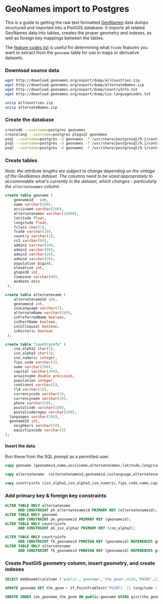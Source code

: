 # GeoNames import to Postgres
This is a guide to getting the raw text formatted [GeoNames](http://www.geonames.org/) data dumps structured and imported into a PostGIS database. It imports all related GeoNames data into tables, creates the proper geometry and indexes, as well as foreign key mappings between the tables.

The [feature codes list](http://download.geonames.org/export/dump/featureCodes_en.txt) is useful for determining what `fcode` features you want to extract from the `geoname` table for use in maps or derivative datasets.

### Download source data

```bash
wget http://download.geonames.org/export/dump/allCountries.zip
wget http://download.geonames.org/export/dump/alternateNames.zip
wget http://download.geonames.org/export/dump/countryInfo.txt
wget http://download.geonames.org/export/dump/iso-languagecodes.txt
```

```bash
unzip allCountries.zip
unzip alternateNames.zip
```

### Create the database
```bash
createdb --username=postgres geonames
createlang --username=postgres plpgsql geonames
psql --username=postgres -d geonames -f /usr/share/postgresql/9.1/contrib/postgis-1.5/postgis.sql
psql --username=postgres -d geonames -f /usr/share/postgresql/9.1/contrib/postgis-1.5/spatial_ref_sys.sql
psql --username=postgres -d geonames -f /usr/share/postgresql/9.1/contrib/postgis_comments.sql
```

### Create tables
_Note: the attribute lengths are subject to change depending on the vintage of the GeoNames dataset. The columns need to be sized appropriately to accommodate what's currently in the dataset, which changes - particularly the `alternatenames` column._

```sql
create table geoname (
	geonameid	int,
	name varchar(200),
	asciiname varchar(200),
	alternatenames varchar(10000),
	latitude float,
	longitude float,
	fclass char(1),
	fcode varchar(10),
	country varchar(2),
	cc2 varchar(60),
	admin1 varchar(20),
	admin2 varchar(80),
	admin3 varchar(20),
	admin4 varchar(20),
	population bigint,
	elevation int,
	gtopo30 int,
	timezone varchar(40),
	moddate date
 );
```

```sql
create table alternatename (
	alternatenameId int,
	geonameid int,
	isoLanguage varchar(7),
	alternateName varchar(200),
	isPreferredName boolean,
	isShortName boolean,
	isColloquial boolean,
	isHistoric boolean
 );
```

```sql
create table "countryinfo" (
	iso_alpha2 char(2),
	iso_alpha3 char(3),
	iso_numeric integer,
	fips_code varchar(3),
	name varchar(200),
	capital varchar(200),
	areainsqkm double precision,
	population integer,
	continent varchar(2),
	tld varchar(10),
	currencycode varchar(3),
	currencyname varchar(20),
	phone varchar(20),
	postalcode varchar(100),
	postalcoderegex varchar(200),
  languages varchar(200),
  geonameId int,
	neighbors varchar(50),
	equivfipscode varchar(3)
);
```

#### Insert the data
Run these from the SQL prompt as a permitted user.

```sql
copy geoname (geonameid,name,asciiname,alternatenames,latitude,longitude,fclass,fcode,country,cc2,admin1,admin2,admin3,admin4,population,elevation,gtopo30,timezone,moddate) from 'allCountries.txt' null as '';
```

```sql
copy alternatename  (alternatenameid,geonameid,isolanguage,alternatename,ispreferredname,isshortname,iscolloquial,ishistoric) from 'alternateNames.txt' null as '';
```

```sql
copy countryinfo (iso_alpha2,iso_alpha3,iso_numeric,fips_code,name,capital,areainsqkm,population,continent,tld,currencycode,currencyname,phone,postalcode,postalcoderegex,languages,geonameid,neighbors,equivfipscode) from 'countryInfo.txt' null as '';
```

### Add primary key & foreign key constraints

```sql
ALTER TABLE ONLY alternatename
      ADD CONSTRAINT pk_alternatenameid PRIMARY KEY (alternatenameid);
ALTER TABLE ONLY geoname
      ADD CONSTRAINT pk_geonameid PRIMARY KEY (geonameid);
ALTER TABLE ONLY countryinfo
      ADD CONSTRAINT pk_iso_alpha2 PRIMARY KEY (iso_alpha2);

ALTER TABLE ONLY countryinfo
      ADD CONSTRAINT fk_geonameid FOREIGN KEY (geonameid) REFERENCES geoname(geonameid);
ALTER TABLE ONLY alternatename
      ADD CONSTRAINT fk_geonameid FOREIGN KEY (geonameid) REFERENCES geoname(geonameid);
```

### Create PostGIS geometry column, insert geometry, and create indexes
```sql
SELECT AddGeometryColumn ('public','geoname','the_geom',4326,'POINT',2);

UPDATE geoname SET the_geom = ST_PointFromText('POINT(' || longitude || ' ' || latitude || ')', 4326);

CREATE INDEX idx_geoname_the_geom ON public.geoname USING gist(the_geom);
```
